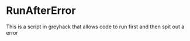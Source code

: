 # RunAfterError
This is a script in greyhack that allows code to run first and then spit out a error
